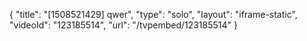 {
    "title": "[1508521429] qwer",
    "type": "solo",
    "layout": "iframe-static",
    "videoId": "123185514",
    "url": "\/tvpembed\/123185514"
}
